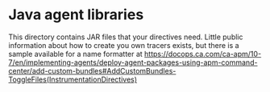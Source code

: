 # Java agent libraries
This directory contains JAR files that your directives need. Little public
information about how to create you own tracers exists, but there is a sample
available for a name formatter at https://docops.ca.com/ca-apm/10-7/en/implementing-agents/deploy-agent-packages-using-apm-command-center/add-custom-bundles#AddCustomBundles-ToggleFiles(InstrumentationDirectives)
